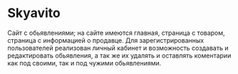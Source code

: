 # Skyavito

Сайт с обьявлениями;
на сайте имеются главная, страница с товаром, страница с информацией о продавце. Для зарегистрированных пользователей реализован личный кабинет и возможность создавать и редактировать обьявления, а так же их удалять и оставлять коментарии как под своими, так и под чужими обьявлениями.
